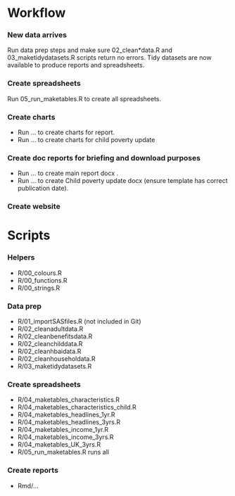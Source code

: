 # Workflow

### New data arrives

Run data prep steps and make sure 02_clean*data.R and 03_maketidydatasets.R scripts return no errors. Tidy datasets are now available to produce reports and spreadsheets.

### Create spreadsheets

Run 05_run_maketables.R to create all spreadsheets.

### Create charts

* Run ... to create charts for report.
* Run ... to create charts for child poverty update

### Create doc reports for briefing and download purposes

* Run ... to create main report docx .
* Run ... to create Child poverty update docx (ensure template has correct publication date).

### Create website



# Scripts

### Helpers

* R/00_colours.R
* R/00_functions.R
* R/00_strings.R

### Data prep

* R/01_importSASfiles.R (not included in Git)
* R/02_cleanadultdata.R
* R/02_cleanbenefitsdata.R
* R/02_cleanchilddata.R
* R/02_cleanhbaidata.R
* R/02_cleanhouseholdata.R
* R/03_maketidydatasets.R

### Create spreadsheets

* R/04_maketables_characteristics.R
* R/04_maketables_characteristics_child.R
* R/04_maketables_headlines_1yr.R
* R/04_maketables_headlines_3yrs.R
* R/04_maketables_income_1yr.R
* R/04_maketables_income_3yrs.R
* R/04_maketables_UK_3yrs.R
* R/05_run_maketables.R runs all

### Create reports

* Rmd/...

